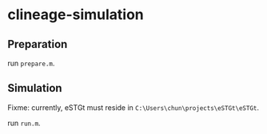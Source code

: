 # clineage-simulation

## Preparation

run `prepare.m`.

## Simulation

Fixme: currently, eSTGt must reside in `C:\Users\chun\projects\eSTGt\eSTGt`.

run `run.m`.
